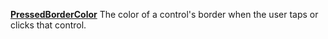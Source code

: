 [**PressedBorderColor**](properties-color-border.md) The color of a control's border when the user taps or clicks that control.
